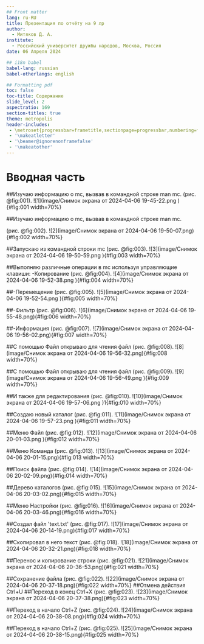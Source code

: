 ```yaml
---
## Front matter
lang: ru-RU
title: Презентация по отчёту на 9 лр
author:
  - Митяков Д. А.
institute:
  - Российский университет дружбы народов, Москва, Россия
date: 06 Апреля 2024

## i18n babel
babel-lang: russian
babel-otherlangs: english

## Formatting pdf
toc: false
toc-title: Содержание
slide_level: 2
aspectratio: 169
section-titles: true
theme: metropolis
header-includes:
 - \metroset{progressbar=frametitle,sectionpage=progressbar,numbering=fraction}
 - '\makeatletter'
 - '\beamer@ignorenonframefalse'
 - '\makeatother'
---
```


# Вводная часть

##Изучаю информацию о mc, вызвав в командной строке man mc.
(рис. @fig:001).
![1](image/Снимок экрана от 2024-04-06 19-45-22.png ){#fig:001 width=70%}

##Изучаю информацию о mc, вызвав в командной строке man mc.

(рис. @fig:002).
![2](image/Снимок экрана от 2024-04-06 19-50-07.png){#fig:002 width=70%}

##Запускаю из командной строки mc
(рис. @fig:003).
![3](image/Снимок экрана от 2024-04-06 19-50-59.png ){#fig:003 width=70%}

##Выполняю различные операции в mc используя управляющие клавиши:
-Копирование
(рис. @fig:004).
![4](image/Снимок экрана от 2024-04-06 19-52-38.png ){#fig:004 width=70%}

##-Перемещение
(рис. @fig:005).
![5](image/Снимок экрана от 2024-04-06 19-52-54.png ){#fig:005 width=70%}

##-Фильтр
(рис. @fig:006).
![6](image/Снимок экрана от 2024-04-06 19-55-48.png){#fig:006 width=70%}

##-Информация
(рис. @fig:007).
![7](image/Снимок экрана от 2024-04-06 19-56-02.png){#fig:007 width=70%}

##С помощью Файл открываю для чтения файл
(рис. @fig:008).
![8](image/Снимок экрана от 2024-04-06 19-56-32.png){#fig:008 width=70%}

##С помощью Файл открываю для чтения файл
(рис. @fig:009).
![9](image/Снимок экрана от 2024-04-06 19-56-49.png ){#fig:009 width=70%}

##И также для редактирования
(рис. @fig:010).
![10](image/Снимок экрана от 2024-04-06 19-57-06.png )1{#fig:010 width=70%}

##Создаю новый каталог
(рис. @fig:011).
![11](image/Снимок экрана от 2024-04-06 19-57-23.png ){#fig:011 width=70%}

##Меню Файл
(рис. @fig:012).
![12](image/Снимок экрана от 2024-04-06 20-01-03.png ){#fig:012 width=70%}

##Меню Команда
(рис. @fig:013).
![13](image/Снимок экрана от 2024-04-06 20-01-15.png){#fig:013 width=70%}

##Поиск файла
(рис. @fig:014).
![14](image/Снимок экрана от 2024-04-06 20-02-09.png){#fig:014 width=70%}

##Дерево каталогов
(рис. @fig:015).
![15](image/Снимок экрана от 2024-04-06 20-03-02.png){#fig:015 width=70%}

##Меню Настройки
(рис. @fig:016).
![16](image/Снимок экрана от 2024-04-06 20-03-46.png){#fig:016 width=70%}

##Создал файл 'text.txt'
(рис. @fig:017).
![17](image/Снимок экрана от 2024-04-06 20-14-19.png){#fig:017 width=70%}

##Скопировал в него текст
(рис. @fig:018).
![18](image/Снимок экрана от 2024-04-06 20-32-21.png){#fig:018 width=70%}

##Перенос и копирование строки
(рис. @fig:021).
![21](image/Снимок экрана от 2024-04-06 20-36-53.png){#fig:021 width=70%}

##Сохранение файла
(рис. @fig:022).
![22](image/Снимок экрана от 2024-04-06 20-37-18.png){#fig:022 width=70%}
##Отмена действия Ctrl+U
##Переход в конец Ctrl+X
(рис. @fig:023).
![23](image/Снимок экрана от 2024-04-06 20-37-38.png){#fig:023 width=70%}

##Переход в начало Ctrl+Z
(рис. @fig:024).
![24](image/Снимок экрана от 2024-04-06 20-38-08.png){#fig:024 width=70%}

##Переход в начало Ctrl+Z
(рис. @fig:025).
![25](image/Снимок экрана от 2024-04-06 20-38-15.png){#fig:025 width=70%}

